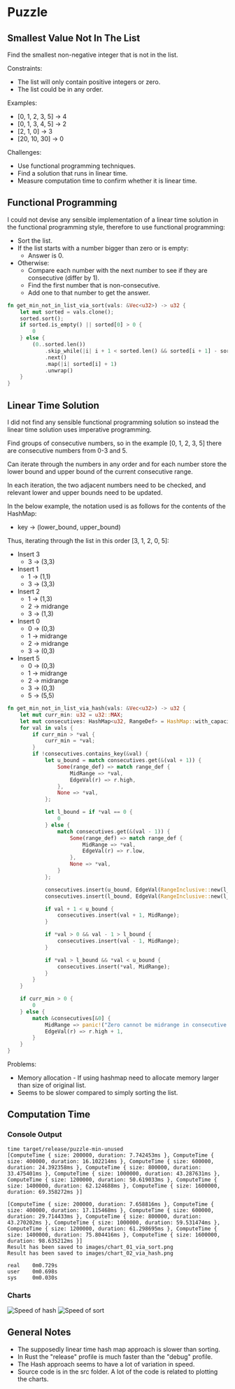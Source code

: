 # Puzzle
## Smallest Value Not In The List
Find the smallest non-negative integer that is not in the list.

Constraints:
 * The list will only contain positive integers or zero.
 * The list could be in any order.

Examples:
 * [0, 1, 2, 3, 5] -> 4
 * [0, 1, 3, 4, 5] -> 2
 * [2, 1, 0] -> 3
 * [20, 10, 30] -> 0

Challenges:
 * Use functional programming techniques.
 * Find a solution that runs in linear time.
 * Measure computation time to confirm whether it is linear time.

## Functional Programming
I could not devise any sensible implementation of a linear time solution in the functional
programming style, therefore to use functional programming:
* Sort the list.
* If the list starts with a number bigger than zero or is empty:
  * Answer is 0.
* Otherwise:
  * Compare each number with the next number to see if they are consecutive (differ by 1).
  * Find the first number that is non-consecutive.
  * Add one to that number to get the answer.

```rust
fn get_min_not_in_list_via_sort(vals: &Vec<u32>) -> u32 {
    let mut sorted = vals.clone();
    sorted.sort();
    if sorted.is_empty() || sorted[0] > 0 {
        0
    } else {
        (0..sorted.len())
            .skip_while(|i| i + 1 < sorted.len() && sorted[i + 1] - sorted[*i] <= 1)
            .next()
            .map(|i| sorted[i] + 1)
            .unwrap()
    }
}
```

## Linear Time Solution
I did not find any sensible functional programming solution so instead the linear
time solution uses imperative programming.

Find groups of consecutive numbers, so in the example [0, 1, 2, 3, 5]
there are consecutive numbers from 0-3 and 5.

Can iterate through the numbers in any order and for each number store
the lower bound and upper bound of the current consecutive range.

In each iteration, the two adjacent numbers need to be checked, and
relevant lower and upper bounds need to be updated.

In the below example, the notation used is as follows for the contents
of the HashMap:
* key -> (lower_bound, upper_bound)

Thus, iterating through the list in this order [3, 1, 2, 0, 5]:
* Insert 3
  * 3 -> (3,3)
* Insert 1
  * 1 -> (1,1)
  * 3 -> (3,3)
* Insert 2
  * 1 -> (1,3)
  * 2 -> midrange
  * 3 -> (1,3)
* Insert 0
  * 0 -> (0,3)
  * 1 -> midrange
  * 2 -> midrange
  * 3 -> (0,3)
* Insert 5
  * 0 -> (0,3)
  * 1 -> midrange
  * 2 -> midrange
  * 3 -> (0,3)
  * 5 -> (5,5)

```rust
fn get_min_not_in_list_via_hash(vals: &Vec<u32>) -> u32 {
    let mut curr_min: u32 = u32::MAX;
    let mut consecutives: HashMap<u32, RangeDef> = HashMap::with_capacity(vals.len());
    for val in vals {
        if curr_min > *val {
            curr_min = *val;
        }
        if !consecutives.contains_key(&val) {
            let u_bound = match consecutives.get(&(val + 1)) {
                Some(range_def) => match range_def {
                    MidRange => *val,
                    EdgeVal(r) => r.high,
                },
                None => *val,
            };

            let l_bound = if *val == 0 {
                0
            } else {
                match consecutives.get(&(val - 1)) {
                    Some(range_def) => match range_def {
                        MidRange => *val,
                        EdgeVal(r) => r.low,
                    },
                    None => *val,
                }
            };

            consecutives.insert(u_bound, EdgeVal(RangeInclusive::new(l_bound, u_bound)));
            consecutives.insert(l_bound, EdgeVal(RangeInclusive::new(l_bound, u_bound)));

            if val + 1 < u_bound {
                consecutives.insert(val + 1, MidRange);
            }

            if *val > 0 && val - 1 > l_bound {
                consecutives.insert(val - 1, MidRange);
            }

            if *val > l_bound && *val < u_bound {
                consecutives.insert(*val, MidRange);
            }
        }
    }

    if curr_min > 0 {
        0
    } else {
        match &consecutives[&0] {
            MidRange => panic!("Zero cannot be midrange in consecutive numbers"),
            EdgeVal(r) => r.high + 1,
        }
    }
}
```

Problems:
* Memory allocation - If using hashmap need to allocate memory larger than size of original list.
* Seems to be slower compared to simply sorting the list.


## Computation Time
### Console Output
```text
time target/release/puzzle-min-unused
[ComputeTime { size: 200000, duration: 7.742453ms }, ComputeTime { size: 400000, duration: 16.102214ms }, ComputeTime { size: 600000, duration: 24.392358ms }, ComputeTime { size: 800000, duration: 33.475401ms }, ComputeTime { size: 1000000, duration: 43.287631ms }, ComputeTime { size: 1200000, duration: 50.619033ms }, ComputeTime { size: 1400000, duration: 62.124688ms }, ComputeTime { size: 1600000, duration: 69.358272ms }]

[ComputeTime { size: 200000, duration: 7.658816ms }, ComputeTime { size: 400000, duration: 17.115468ms }, ComputeTime { size: 600000, duration: 29.714433ms }, ComputeTime { size: 800000, duration: 43.270202ms }, ComputeTime { size: 1000000, duration: 59.531474ms }, ComputeTime { size: 1200000, duration: 61.298695ms }, ComputeTime { size: 1400000, duration: 75.804416ms }, ComputeTime { size: 1600000, duration: 98.635212ms }]
Result has been saved to images/chart_01_via_sort.png
Result has been saved to images/chart_02_via_hash.png

real    0m0.729s
user    0m0.698s
sys     0m0.030s
```

### Charts
![Speed of hash](images/chart_02_via_hash.png) ![Speed of sort](images/chart_01_via_sort.png)

## General Notes
* The supposedly linear time hash map approach is slower than sorting.
* In Rust the "release" profile is much faster than the "debug" profile.
* The Hash approach seems to have a lot of variation in speed.
* Source code is in the src folder. A lot of the code is related to plotting the charts.
